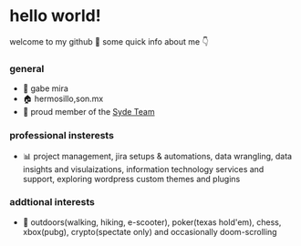 # hello world!
welcome to my github 👋 some quick info about me 👇

### general
-   🧔 gabe mira
-   🏠 hermosillo,son.mx
-   🏢 proud member of the [Syde Team](https://syde.com)
  
### professional insterests
-   📊 project management, jira setups & automations, data wrangling, data insights and visulaizations, information technology services and support, exploring wordpress custom themes and plugins

### addtional interests
-   🎨 outdoors(walking, hiking, e-scooter), poker(texas hold'em), chess, xbox(pubg), crypto(spectate only) and occasionally doom-scrolling

